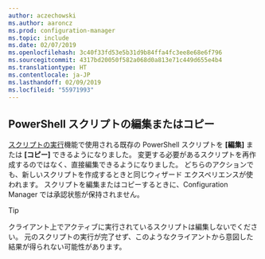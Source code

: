 ```yaml
---
author: aczechowski
ms.author: aaroncz
ms.prod: configuration-manager
ms.topic: include
ms.date: 02/07/2019
ms.openlocfilehash: 3c40f33fd53e5b31d9b84ffa4fc3ee8e68e6f796
ms.sourcegitcommit: 4317bd20050f582a068d0a813e71c449d655e4b4
ms.translationtype: HT
ms.contentlocale: ja-JP
ms.lasthandoff: 02/09/2019
ms.locfileid: "55971993"
---
```

## <a name="bkmk_psedit"></a> PowerShell スクリプトの編集またはコピー
<!--3705507-->

[スクリプトの実行](/sccm/apps/deploy-use/create-deploy-scripts)機能で使用される既存の PowerShell スクリプトを **[編集]** または **[コピー]** できるようになりました。 変更する必要があるスクリプトを再作成するのではなく、直接編集できるようになりました。 どちらのアクションでも、新しいスクリプトを作成するときと同じウィザード エクスペリエンスが使われます。 スクリプトを編集またはコピーするときに、Configuration Manager では承認状態が保持されません。 

> [!Tip]  
> クライアント上でアクティブに実行されているスクリプトは編集しないでください。 元のスクリプトの実行が完了せず、このようなクライアントから意図した結果が得られない可能性があります。  

